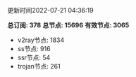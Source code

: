 更新时间2022-07-21 04:36:19

**总订阅: 378**
**总节点: 15696**
**有效节点: 3065**
- v2ray节点: 1834
- ss节点: 916
- ssr节点: 54
- trojan节点: 261
